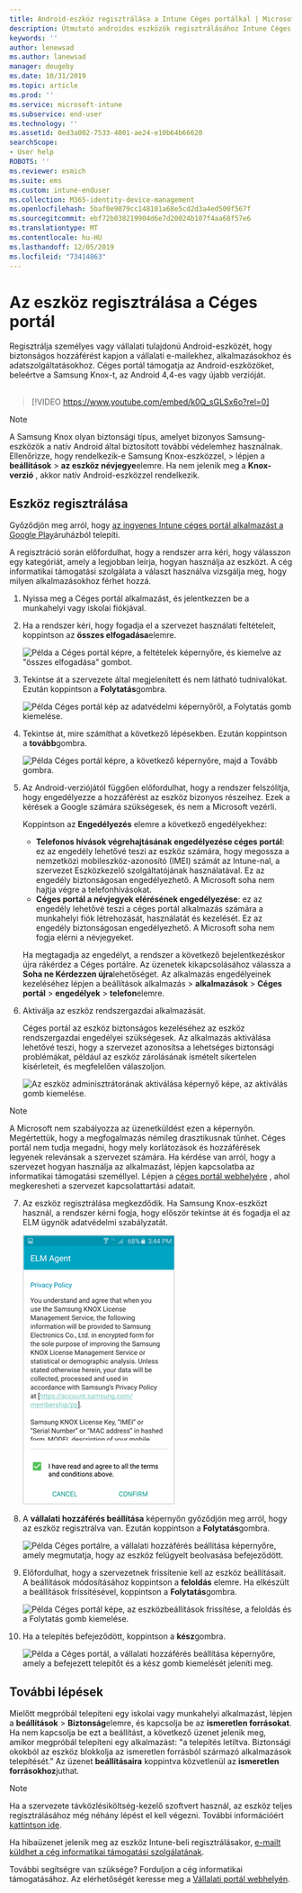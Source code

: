 ```yaml
---
title: Android-eszköz regisztrálása a Intune Céges portálkal | Microsoft Docs
description: Útmutató androidos eszközök regisztrálásához Intune Céges portál
keywords: ''
author: lenewsad
ms.author: lanewsad
manager: dougeby
ms.date: 10/31/2019
ms.topic: article
ms.prod: ''
ms.service: microsoft-intune
ms.subservice: end-user
ms.technology: ''
ms.assetid: 0ed3a002-7533-4001-ae24-e10b64b66620
searchScope:
- User help
ROBOTS: ''
ms.reviewer: esmich
ms.suite: ems
ms.custom: intune-enduser
ms.collection: M365-identity-device-management
ms.openlocfilehash: 5baf0e9079cc148101a68e5cd2d3a4ed500f567f
ms.sourcegitcommit: ebf72b038219904d6e7d20024b107f4aa68f57e6
ms.translationtype: MT
ms.contentlocale: hu-HU
ms.lasthandoff: 12/05/2019
ms.locfileid: "73414863"
---
```

# <a name="enroll-your-device-with-company-portal"></a>Az eszköz regisztrálása a Céges portál  
Regisztrálja személyes vagy vállalati tulajdonú Android-eszközét, hogy biztonságos hozzáférést kapjon a vállalati e-mailekhez, alkalmazásokhoz és adatszolgáltatásokhoz. Céges portál támogatja az Android-eszközöket, beleértve a Samsung Knox-t, az Android 4,4-es vagy újabb verzióját.  
</br>
> [!VIDEO https://www.youtube.com/embed/k0Q_sGLSx6o?rel=0]

> [!NOTE]
> A Samsung Knox olyan biztonsági típus, amelyet bizonyos Samsung-eszközök a natív Android által biztosított további védelemhez használnak. Ellenőrizze, hogy rendelkezik-e Samsung Knox-eszközzel, > lépjen a **beállítások** > **az eszköz névjegye**elemre. Ha nem jelenik meg a **Knox-verzió** , akkor natív Android-eszközzel rendelkezik.

## <a name="enroll-device"></a>Eszköz regisztrálása  
Győződjön meg arról, hogy [az ingyenes Intune céges portál alkalmazást a Google Play](https://play.google.com/store/apps/details?id=com.microsoft.windowsintune.companyportal)áruházból telepíti. 

A regisztráció során előfordulhat, hogy a rendszer arra kéri, hogy válasszon egy kategóriát, amely a legjobban leírja, hogyan használja az eszközt. A cég informatikai támogatási szolgálata a választ használva vizsgálja meg, hogy milyen alkalmazásokhoz férhet hozzá.  

1. Nyissa meg a Céges portál alkalmazást, és jelentkezzen be a munkahelyi vagy iskolai fiókjával.  

2. Ha a rendszer kéri, hogy fogadja el a szervezet használati feltételeit, koppintson az **összes elfogadása**elemre.  

   ![Példa a Céges portál képre, a feltételek képernyőre, és kiemelve az "összes elfogadása" gombot.](./media/accept-terms-1911.png)  


3. Tekintse át a szervezete által megjelenített és nem látható tudnivalókat. Ezután koppintson a **Folytatás**gombra.


    ![Példa Céges portál kép az adatvédelmi képernyőről, a Folytatás gomb kiemelése.](./media/android-privacy-screen-1911.png)  
4. Tekintse át, mire számíthat a következő lépésekben. Ezután koppintson a **tovább**gombra.  

    ![Példa Céges portál képre, a következő képernyőre, majd a Tovább gombra.](./media/android-whats-next-1911.png)  


5. Az Android-verziójától függően előfordulhat, hogy a rendszer felszólítja, hogy engedélyezze a hozzáférést az eszköz bizonyos részeihez. Ezek a kérések a Google számára szükségesek, és nem a Microsoft vezérli.  

    Koppintson az **Engedélyezés** elemre a következő engedélyekhez:  
    * **Telefonos hívások végrehajtásának engedélyezése céges portál**: ez az engedély lehetővé teszi az eszköz számára, hogy megossza a nemzetközi mobileszköz-azonosító (IMEI) számát az Intune-nal, a szervezet Eszközkezelő szolgáltatójának használatával. Ez az engedély biztonságosan engedélyezhető. A Microsoft soha nem hajtja végre a telefonhívásokat.  
    * **Céges portál a névjegyek elérésének engedélyezése**: ez az engedély lehetővé teszi a céges portál alkalmazás számára a munkahelyi fiók létrehozását, használatát és kezelését.  Ez az engedély biztonságosan engedélyezhető. A Microsoft soha nem fogja elérni a névjegyeket. 

    Ha megtagadja az engedélyt, a rendszer a következő bejelentkezéskor újra rákérdez a Céges portálre. Az üzenetek kikapcsolásához válassza a **Soha ne Kérdezzen újra**lehetőséget. Az alkalmazás engedélyeinek kezeléséhez lépjen a beállítások alkalmazás > **alkalmazások** > **Céges portál** > **engedélyek** > **telefon**elemre.  

6. Aktiválja az eszköz rendszergazdai alkalmazását. 

    Céges portál az eszköz biztonságos kezeléséhez az eszköz rendszergazdai engedélyei szükségesek. Az alkalmazás aktiválása lehetővé teszi, hogy a szervezet azonosítsa a lehetséges biztonsági problémákat, például az eszköz zárolásának ismételt sikertelen kísérleteit, és megfelelően válaszoljon.  

    ![Az eszköz adminisztrátorának aktiválása képernyő képe, az aktiválás gomb kiemelése.](./media/activate-device-administrator-1911.png)  

> [!NOTE]
> A Microsoft nem szabályozza az üzenetküldést ezen a képernyőn. Megértettük, hogy a megfogalmazás némileg drasztikusnak tűnhet. Céges portál nem tudja megadni, hogy mely korlátozások és hozzáférések legyenek relevánsak a szervezet számára. Ha kérdése van arról, hogy a szervezet hogyan használja az alkalmazást, lépjen kapcsolatba az informatikai támogatási személlyel. Lépjen a [céges portál webhelyére](https://go.microsoft.com/fwlink/?linkid=2010980) , ahol megkeresheti a szervezet kapcsolattartási adatait.  


7. Az eszköz regisztrálása megkezdődik. Ha Samsung Knox-eszközt használ, a rendszer kérni fogja, hogy először tekintse át és fogadja el az ELM ügynök adatvédelmi szabályzatát.   

    ![Példa a Samsung Knox adatvédelmi szabályzat képernyőre, amely megjelenik a regisztráció során.](./media/and-enroll-7-knox-privacy-policy.png)  

8. A **vállalati hozzáférés beállítása** képernyőn győződjön meg arról, hogy az eszköz regisztrálva van. Ezután koppintson a **Folytatás**gombra.  

    ![Példa Céges portálre, a vállalati hozzáférés beállítása képernyőre, amely megmutatja, hogy az eszköz felügyelt beolvasása befejeződött.](./media/update-settings-1911.png)  

9. Előfordulhat, hogy a szervezetnek frissítenie kell az eszköz beállításait. A beállítások módosításához koppintson a **feloldás** elemre. Ha elkészült a beállítások frissítésével, koppintson a **Folytatás**gombra.  

   ![Példa Céges portál képe, az eszközbeállítások frissítése, a feloldás és a Folytatás gomb kiemelése.](./media/resolve-settings-1911.png)  

10. Ha a telepítés befejeződött, koppintson a **kész**gombra.    

    ![Példa a Céges portál, a vállalati hozzáférés beállítása képernyőre, amely a befejezett telepítőt és a kész gomb kiemelését jeleníti meg.](./media/android-enrollment-done-1911.png) 

## <a name="next-steps"></a>További lépések  

Mielőtt megpróbál telepíteni egy iskolai vagy munkahelyi alkalmazást, lépjen a **beállítások** > **Biztonság**elemre, és kapcsolja be az **ismeretlen forrásokat**. Ha nem kapcsolja be ezt a beállítást, a következő üzenet jelenik meg, amikor megpróbál telepíteni egy alkalmazást: "a telepítés letiltva. Biztonsági okokból az eszköz blokkolja az ismeretlen forrásból származó alkalmazások telepítését.” Az üzenet **beállításaira** koppintva közvetlenül az **ismeretlen forrásokhoz**juthat.  

> [!Note]
> Ha a szervezete távközlésiköltség-kezelő szoftvert használ, az eszköz teljes regisztrálásához még néhány lépést el kell végezni. További információért [kattintson ide](enroll-your-device-with-telecom-expense-management-android.md).

Ha hibaüzenet jelenik meg az eszköz Intune-beli regisztrálásakor, [e-mailt küldhet a cég informatikai támogatási szolgálatának](send-logs-to-your-it-admin-by-email-android.md).  

További segítségre van szüksége? Forduljon a cég informatikai támogatásához. Az elérhetőségét keresse meg a [Vállalati portál webhelyén](https://go.microsoft.com/fwlink/?linkid=2010980).  